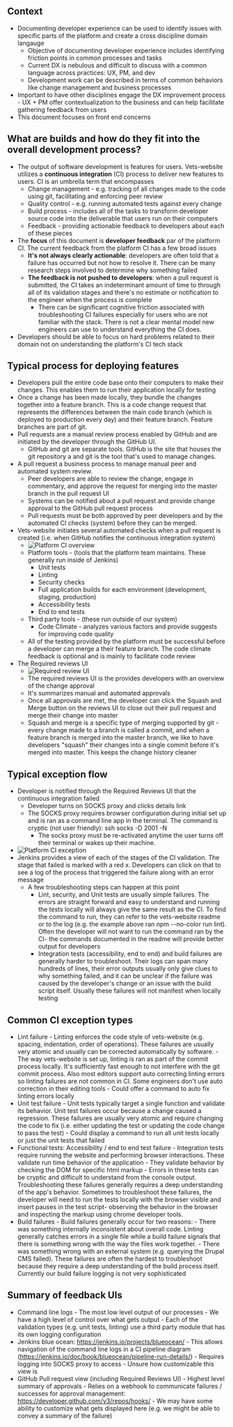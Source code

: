 ## Context 
  - Documenting developer experience can be used to identify issues with specific parts of the platform and create a cross discipline domain langauge
    - Objective of documenting developer experience includes identifying friction points in common processes and tasks
    - Current DX is nebulous and difficult to discuss with a common language across practices: UX, PM, and dev
    - Development work can be described in terms of common behaviors like change management and business processes
  - Important to have other disciplines engage the DX improvement process - UX + PM offer contextualization to the business and can help facilitate gathering feedback from users 
  - This document focuses on front end concerns 
  
## What are builds and how do they fit into the overall development process? 
  - The output of software development is features for users. Vets-website utilizes a **continuous integration** (CI) process to deliver new features to users. CI is an umbrella term that encompasses 
	  - Change management - e.g. tracking of all changes made to the code using git, facilitating and enforcing peer review 
	  - Quality control - e.g. running automated tests against every change
	  - Build process - includes all of the tasks to transform developer source code into the deliverable that users run on their computers 
	  - Feedback - providing actionable feedback to developers about each of these pieces
  - The **focus** of this document is **developer feedback** par of the platform CI. The current feedback from the platform CI has a few broad issues 
	  - **It's not always clearly actionable**: developers are often told that a failure has occurred but not how to resolve it. There can be many research steps involved to determine why something failed 
    - **The feedback is not pushed to developers**: when a pull request is submitted, the CI takes an indeterminant amount of time to through all of its validation stages and there's no estimate or notification to the engineer when the process is complete 
      - There can be significant cognitive friction associated with troubleshooting CI failures especially for users who are not familiar with the stack. There is not a clear mental model new engineers can use to understand everything the CI does.
  - Developers should be able to focus on hard problems related to their domain not on understanding the platform's CI tech stack

## Typical process for deploying features 
   - Developers pull the entire code base onto their computers to make their changes. This enables them to run their application locally for testing
  - Once a change has been made locally, they bundle the changes together into a feature branch. This is a code change request that represents the differences between the main code branch (which is deployed to production every day) and their feature branch. Feature branches are part of git. 
  - Pull requests are a manual review process enabled by GitHub and are initiated by the developer through the GitHub UI. 
    - GitHub and git are separate tools. GitHub is the site that houses the git repository a and git is the tool that's used to manage changes. 
  - A pull request a business process to manage manual peer and automated system review. 
    - Peer developers are able to review the change, engage in commentary, and approve the request for merging into the master branch in the pull request UI
    - Systems can be notified about a pull request and provide change approval to the GitHub pull request process 
    - Pull requests must be both approved by peer developers and by the automated CI checks (system) before they can be merged.
  - Vets-website initiates several automated checks when a pull request is created (i.e. when GitHub notifies the continuous integration system)
    - ![Platform CI overview](https://github.com/department-of-veterans-affairs/va.gov-team/blob/master/teams/vsp/teams/tools/blue-ocean-overview.png)
    - Platform tools - (tools that the platform team maintains. These generally run inside of Jenkins)
      - Unit tests 
      - Linting
      - Security checks 
      - Full application builds for each environment (development, staging, production)
      - Accessibility tests 
      - End to end tests 
    - Third party tools - (these run outside of our system) 
      - Code Climate - analyzes various factors and provide suggests for improving code quality 
    - All of the testing provided by the platform must be successful before a developer can merge a their feature branch. The code climate feedback is optional and is mainly to facilitate code review 
  - The Required reviews UI
    - ![Required review UI](https://github.com/department-of-veterans-affairs/va.gov-team/blob/master/teams/vsp/teams/tools/required-reviews.png)
    - The required reviews UI is the provides developers with an overview of the change approval 
    - It's summarizes manual and automated approvals 
    - Once all approvals are met, the developer can click the Squash and Merge button on the reviews UI to close out their pull request and merge their change into master 
    - Squash and merge is a specific type of merging supported by git - every change made to a branch is called a commit, and when a feature branch is merged into the master branch, we like to have developers "squash" their changes into a single commit before it's merged into master. This keeps the change history cleaner 
      
## Typical exception flow
- Developer is notified through the Required Reviews UI that the continuous integration failed 
    - Developer turns on SOCKS proxy and clicks details link 
    - The SOCKS proxy requires browser configuration during initial set up and is ran as a command line app in the terminal. The command is cryptic (not user friendly):  ssh socks -D 2001 -N
      - The socks proxy must be re-activated anytime the user turns off their terminal or wakes up their machine. 
- ![Platform CI exception](https://github.com/department-of-veterans-affairs/va.gov-team/blob/master/teams/vsp/teams/tools/blue-ocean-exception.png)
- Jenkins provides a view of each of the stages of the CI validation. The stage that failed is marked with a red x. Developers can click on that to see a log of the process that triggered the failure along with an error message
	- A few troubleshooting steps can happen at this point
		- Lint, security, and Unit tests are usually simple failures. The errors are straight forward and easy to understand and running the tests locally will always give the same result as the CI. To find the command to run, they can refer to the vets-website readme or to the log (e.g. the example above ran npm --no-color run lint). Often the developer will not want to run the command ran by the CI- the commands documented in the readme will provide better output for developers
		- Integration tests (accessibility, end to end) and build failures are generally harder to troubleshoot. Their logs can span many hundreds of lines, their error outputs usually only give clues to why something failed, and it can be unclear if the failure was caused by the developer's change or an issue with the build script itself. Usually these failures will not manifest when locally testing
    
## Common CI exception types 
  - Lint failure 
		- Linting enforces the code style of vets-website (e.g. spacing, indentation, order of operations). These failures are usually very atomic and usually can be corrected automatically by software. 
		- The way vets-website is set up, linting is ran as part of the commit process locally. It's sufficiently fast enough to not interfere with the git commit process. Also most editors support auto correcting linting errors so linting failures are not common in CI. Some engineers don't use auto correction in their editing tools
		- Could offer a command to auto fix linting errors locally 
  - Unit test failure 
		- Unit tests typically target a single function and validate its behavior. Unit test failures occur because a change caused a regression. These failures are usually very atomic and require changing the code to fix (i.e. either updating the test or updating the code change to pass the test) 
		- Could display a command to run all unit tests locally or just the unit tests that failed 
  - Functional tests: Accessibility / end to end test failure
		- Integration tests require running the website and performing browser interactions. These validate run time behavior of the application 
		- They validate behavior by checking the DOM for specific html markup 
		- Errors in these tests can be cryptic and difficult to understand from the console output. Troubleshooting these failures generally requires a deep understanding of the app's behavior.  Sometimes to troubleshoot these failures, the developer will need to run the tests locally with the browser visible and insert pauses in the test script- observing the behavior in the browser and inspecting the markup using chrome developer tools. 
  - Build failures 
		- Build failures generally occur for two reasons: 
			- There was something internally inconsistent about overall code. Linting generally catches errors in a single file while a build failure signals that there is something wrong with the way the files work together. 
			-  There was something wrong with an external system (e.g. querying the Drupal CMS failed). These failures are often the hardest to troubleshoot because they require a deep understanding of the build process itself. Currently our build failure logging is not very sophisticated 
      
## Summary of feedback UIs 
  - Command line logs 
		- The most low level output of our processes 
		- We have a high level of control over what gets output 
		- Each of the validation types (e.g. unit tests, linting) use a third party module that has its own logging configuration 
  - Jenkins blue ocean: https://jenkins.io/projects/blueocean/
		- This allows navigation of the command line logs in a CI pipeline diagram (https://jenkins.io/doc/book/blueocean/pipeline-run-details/)
		- Requires logging into SOCKS proxy to access
		- Unsure how customizable this view is 
  - GitHub Pull request view (including Required Reviews UI)
		- Highest level summary of approvals 
		- Relies on a webhook to communicate failures / successes for approval management: https://developer.github.com/v3/repos/hooks/
		- We may have some ability to customize what gets displayed here (e.g. we might be able to convey a summary of the failure) 
